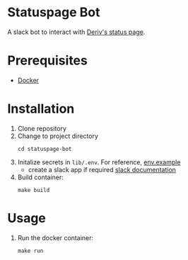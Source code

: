# Statuspage Bot
A slack bot to interact with [Deriv's status page](https://deriv.statuspage.io/). 

# Prerequisites
- [Docker](https://www.docker.com/)

# Installation
1. Clone repository
2. Change to project directory
    ```
    cd statuspage-bot
    ```
3. Initalize secrets in `lib/.env`. For reference, [env.example](lib/env.example)
    - create a slack app if required [slack documentation](https://api.slack.com/apps)
4. Build container:
    ```
    make build
    ```


# Usage
1. Run the docker container:
    ```
    make run
    ```
